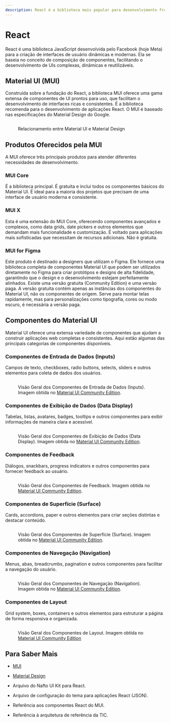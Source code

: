 ```yaml
---
description: React é a biblioteca mais popular para desenvolvimento front-end
---
```


# React

React é uma biblioteca JavaScript desenvolvida pelo Facebook (hoje Meta) para a criação de interfaces de usuário dinâmicas e modernas. Ela se baseia no conceito de composição de componentes, facilitando o desenvolvimento de UIs complexas, dinâmicas e reutilizáveis.

## Material UI (MUI)

Construída sobre a fundação do React, a biblioteca MUI oferece uma gama extensa de componentes de UI prontos para uso, que facilitam o desenvolvimento de interfaces ricas e consistentes. É a biblioteca recomenda para o desenvolvimento de aplicações React. O MUI é baseado nas especificações do Material Design do Google.

<figure><img src="../../.gitbook/assets/image (1) (1) (1) (1) (1) (1) (1).png" alt=""><figcaption><p>Relacionamento entre Material UI e Material Design</p></figcaption></figure>

## Produtos Oferecidos pela MUI <a href="#produtos-oferecidos-pela-mui" id="produtos-oferecidos-pela-mui"></a>

A MUI oferece três principais produtos para atender diferentes necessidades de desenvolvimento.

### **MUI Core** <a href="#mui-core" id="mui-core"></a>

É a biblioteca principal. É gratuita e inclui todos os componentes básicos do Material UI. É ideal para a maioria dos projetos que precisam de uma interface de usuário moderna e consistente.

### **MUI X** <a href="#mui-x" id="mui-x"></a>

Esta é uma extensão do MUI Core, oferecendo componentes avançados e complexos, como data grids, date pickers e outros elementos que demandam mais funcionalidade e customização. É voltado para aplicações mais sofisticadas que necessitam de recursos adicionais. Não é gratuita.

### **MUI for Figma** <a href="#mui-for-figma" id="mui-for-figma"></a>

Este produto é destinado a designers que utilizam o Figma. Ele fornece uma biblioteca completa de componentes Material UI que podem ser utilizados diretamente no Figma para criar protótipos e designs de alta fidelidade, garantindo que o design e o desenvolvimento estejam perfeitamente alinhados. Existe uma versão gratuita (Community Edition) e uma versão paga. A versão gratuita contém apenas as instâncias dos componentes do Material UI, não os componentes de origem. Serve para montar telas rapidamente, mas para personalizações como tipografia, cores ou modo escuro, é necessária a versão paga.

## Componentes do Material UI <a href="#componentes-do-material-ui" id="componentes-do-material-ui"></a>

Material UI oferece uma extensa variedade de componentes que ajudam a construir aplicações web completas e consistentes. Aqui estão algumas das principais categorias de componentes disponíveis.

### **Componentes de Entrada de Dados (Inputs)** <a href="#componentes-de-entrada-de-dados-inputs" id="componentes-de-entrada-de-dados-inputs"></a>

Campos de texto, checkboxes, radio buttons, selects, sliders e outros elementos para coleta de dados dos usuários.

<figure><img src="../../.gitbook/assets/mui-inputs.png" alt=""><figcaption><p>Visão Geral dos Componentes de Entrada de Dados (Inputs). Imagem obtida no <a href="https://www.figma.com/community/file/912837788133317724">Material UI Community Edition</a>.</p></figcaption></figure>

### **Componentes de Exibição de Dados (Data Display)** <a href="#componentes-de-exibicao-de-dados-data-display" id="componentes-de-exibicao-de-dados-data-display"></a>

Tabelas, listas, avatares, badges, tooltips e outros componentes para exibir informações de maneira clara e acessível.

<figure><img src="../../.gitbook/assets/mui-data-display.png" alt=""><figcaption><p>Visão Geral dos Componentes de Exibição de Dados (Data Display). Imagem obtida no <a href="https://www.figma.com/community/file/912837788133317724">Material UI Community Edition</a>.</p></figcaption></figure>

### **Componentes de Feedback** <a href="#componentes-de-feedback" id="componentes-de-feedback"></a>

Diálogos, snackbars, progress indicators e outros componentes para fornecer feedback ao usuário.

<figure><img src="../../.gitbook/assets/mui-feedback.png" alt=""><figcaption><p>Visão Geral dos Componentes de Feedback. Imagem obtida no <a href="https://www.figma.com/community/file/912837788133317724">Material UI Community Edition</a>.</p></figcaption></figure>

### **Componentes de Superfície (Surface)** <a href="#componentes-de-superficie-surface" id="componentes-de-superficie-surface"></a>

Cards, accordions, paper e outros elementos para criar seções distintas e destacar conteúdo.

<figure><img src="../../.gitbook/assets/mui-surface.png" alt=""><figcaption><p>Visão Geral dos Componentes de Superfície (Surface). Imagem obtida no <a href="https://www.figma.com/community/file/912837788133317724">Material UI Community Edition</a>.</p></figcaption></figure>

### **Componentes de Navegação (Navigation)** <a href="#componentes-de-navegacao-navigation" id="componentes-de-navegacao-navigation"></a>

Menus, abas, breadcrumbs, pagination e outros componentes para facilitar a navegação do usuário.

<figure><img src="../../.gitbook/assets/mui-navigation.png" alt=""><figcaption><p>Visão Geral dos Componentes de Navegação (Navigation). Imagem obtida no <a href="https://www.figma.com/community/file/912837788133317724">Material UI Community Edition</a>.</p></figcaption></figure>

### **Componentes de Layout** <a href="#componentes-de-layout" id="componentes-de-layout"></a>

Grid system, boxes, containers e outros elementos para estruturar a página de forma responsiva e organizada.

<figure><img src="../../.gitbook/assets/mui-layout.png" alt=""><figcaption><p>Visão Geral dos Componentes de Layout. Imagem obtida no <a href="https://www.figma.com/community/file/912837788133317724">Material UI Community Edition</a></p></figcaption></figure>

## &#x20;<a href="#produtos-oferecidos-pela-mui" id="produtos-oferecidos-pela-mui"></a>

## Para Saber Mais <a href="#para-saber-mais" id="para-saber-mais"></a>

* [MUI](https://mui.com/)
* [Material Design](https://m3.material.io/)







* Arquivo do Nafto UI Kit para React.
* Arquivo de configuração do tema para aplicações React (JSON).
* Referência aos componentes React do MUI.
* Referência à arquitetura de referência da TIC.
